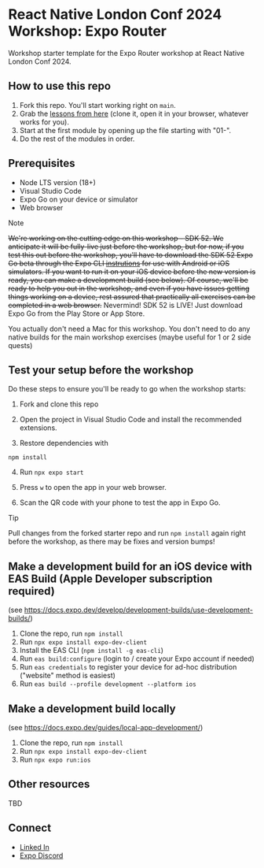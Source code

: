 # React Native London Conf 2024 Workshop: Expo Router
Workshop starter template for the Expo Router workshop at React Native London Conf 2024.

## How to use this repo

1. Fork this repo. You'll start working right on `main`.
2. Grab the [lessons from here](https://github.com/keith-kurak/expo-router-london-2024-lessons) (clone it, open it in your browser, whatever works for you).
2. Start at the first module by opening up the file starting with "01-".
3. Do the rest of the modules in order.

## Prerequisites
- Node LTS version (18+)
- Visual Studio Code
- Expo Go on your device or simulator
- Web browser

> [!NOTE]
> ~~We're working on the cutting edge on this workshop - SDK 52. We anticipate it will be fully-live just before the workshop, but for now, if you test this out before the workshop, you'll have to download the SDK 52 Expo Go beta through the Expo CLI [instrutions](https://expo.dev/changelog/2024/10-24-sdk-52-beta#how-to-try-out-the-beta-release) for use with Android or iOS simulators. If you want to run it on your iOS device before the new version is ready, you can make a development build (see below). Of course, we'll be ready to help you out in the workshop, and even if you have issues getting things working on a device, rest assured that practically all exercises can be completed in a web browser.~~ Nevermind! SDK 52 is LIVE! Just download Expo Go from the Play Store or App Store.

You actually don't need a Mac for this workshop. You don't need to do any native builds for the main workshop exercises (maybe useful for 1 or 2 side quests)

## Test your setup before the workshop

Do these steps to ensure you'll be ready to go when the workshop starts:

1. Fork and clone this repo

2. Open the project in Visual Studio Code and install the recommended extensions.

3. Restore dependencies with

```npm install```

4. Run `npx expo start`

5. Press `w` to open the app in your web browser.

6. Scan the QR code with your phone to test the app in Expo Go.

> [!TIP]
> Pull changes from the forked starter repo and run `npm install` again right before the workshop, as there may be fixes and version bumps!

## Make a development build for an iOS device with EAS Build (Apple Developer subscription required)
(see https://docs.expo.dev/develop/development-builds/use-development-builds/)

1. Clone the repo, run `npm install`
2. Run `npx expo install expo-dev-client`
3. Install the EAS CLI (`npm install -g eas-cli`)
4. Run `eas build:configure` (login to / create your Expo account if needed)
5. Run `eas credentials` to register your device for ad-hoc distribution ("website" method is easiest)
6. Run `eas build --profile development --platform ios`

## Make a development build locally
(see https://docs.expo.dev/guides/local-app-development/)

1. Clone the repo, run `npm install`
2. Run `npx expo install expo-dev-client`
3. Run `npx expo run:ios`

## Other resources

TBD

## Connect
- [Linked In](https://www.linkedin.com/in/keith-kurak/)
- [Expo Discord](https://chat.expo.dev)
